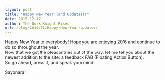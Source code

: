 ```yaml
---
layout: post
title: "Happy New Year (and Updates)!"
date: 2015-12-17
author: The Dork Knight Rises
url: /blog/2016/01/Happy-New-Year-Updates/
---
```


Happy New Year to everybody! Hope you are enjoying 2016 and continue to do so throughout the year.
<br>Now that we got the pleasantries out of the way, let me tell you about the newest addition to the site: a feedback FAB (Floating Action Button).
<br>So go ahead, press it, and speak your mind!

Sayonara!
